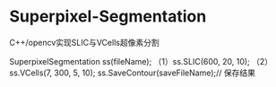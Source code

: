 # Superpixel-Segmentation
C++/opencv实现SLIC与VCells超像素分割

SuperpixelSegmentation ss(fileName);
（1）ss.SLIC(600, 20, 10);
（2）ss.VCells(7, 300, 5, 10);
ss.SaveContour(saveFileName);// 保存结果
